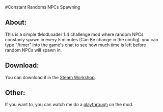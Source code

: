 ﻿#Constant Randoms NPCs Spawning

## About: 
This is a simple tModLoader 1.4 challenge mod where random NPCs constanly spawn in every 5 minutes (Can Be change in the config).
you can type "/timer" into the game's chat to see how much time is left before random NPCs will spawn in.

## Download:
You can download it in the [Steam Workshop](https://youtu.be/dQw4w9WgXcQ).

## Other: 
If you want to, you can watch me do a [playthrough](https://www.youtube.com/playlist?list=PL-3h-4VmMqVUBfwIjZ6PTFqiiU6-RuvHO) on the mod.